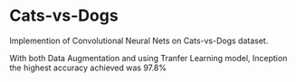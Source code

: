 # Cats-vs-Dogs
Implemention of Convolutional Neural Nets on Cats-vs-Dogs dataset. 

With both Data Augmentation and using Tranfer Learning model, Inception the highest accuracy achieved was 97.8%
